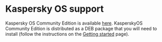 # Kaspersky OS support

Kaspersky OS Community Edition is available [here](https://os.kaspersky.com/download-community-edition/).
KasperskyOS Community Edition is distributed as a DEB package that you will need to install (follow the instructions on the [Getting started](https://support.kaspersky.com/help/KCE/1.0/en-US/getting_started.htm) page).